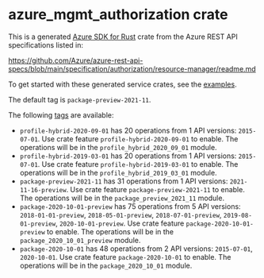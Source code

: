 # azure_mgmt_authorization crate

This is a generated [Azure SDK for Rust](https://github.com/Azure/azure-sdk-for-rust) crate from the Azure REST API specifications listed in:

https://github.com/Azure/azure-rest-api-specs/blob/main/specification/authorization/resource-manager/readme.md

To get started with these generated service crates, see the [examples](https://github.com/Azure/azure-sdk-for-rust/blob/main/services/README.md#examples).

The default tag is `package-preview-2021-11`.

The following [tags](https://github.com/Azure/azure-sdk-for-rust/blob/main/services/tags.md) are available:

- `profile-hybrid-2020-09-01` has 20 operations from 1 API versions: `2015-07-01`. Use crate feature `profile-hybrid-2020-09-01` to enable. The operations will be in the `profile_hybrid_2020_09_01` module.
- `profile-hybrid-2019-03-01` has 20 operations from 1 API versions: `2015-07-01`. Use crate feature `profile-hybrid-2019-03-01` to enable. The operations will be in the `profile_hybrid_2019_03_01` module.
- `package-preview-2021-11` has 31 operations from 1 API versions: `2021-11-16-preview`. Use crate feature `package-preview-2021-11` to enable. The operations will be in the `package_preview_2021_11` module.
- `package-2020-10-01-preview` has 75 operations from 5 API versions: `2018-01-01-preview`, `2018-05-01-preview`, `2018-07-01-preview`, `2019-08-01-preview`, `2020-10-01-preview`. Use crate feature `package-2020-10-01-preview` to enable. The operations will be in the `package_2020_10_01_preview` module.
- `package-2020-10-01` has 48 operations from 2 API versions: `2015-07-01`, `2020-10-01`. Use crate feature `package-2020-10-01` to enable. The operations will be in the `package_2020_10_01` module.